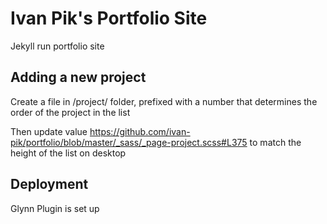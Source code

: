 # Ivan Pik's Portfolio Site
Jekyll run portfolio site

## Adding a new project
Create a file in /project/ folder, prefixed with a number that determines the order of the project in the list

Then update value https://github.com/ivan-pik/portfolio/blob/master/_sass/_page-project.scss#L375 to match the height of the list on desktop

## Deployment
Glynn Plugin is set up
